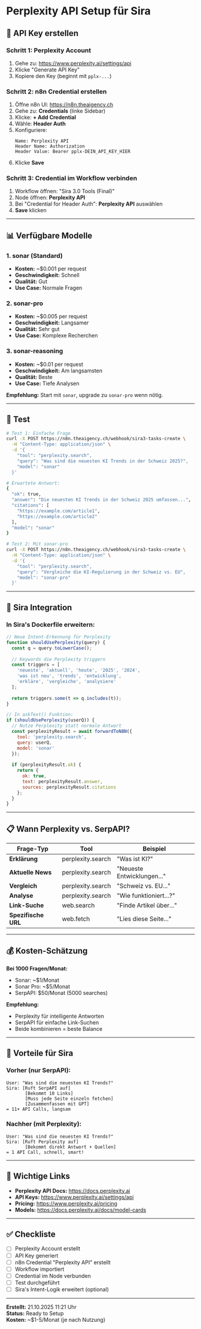 # Perplexity API Setup für Sira

## 🔑 API Key erstellen

### Schritt 1: Perplexity Account
1. Gehe zu: https://www.perplexity.ai/settings/api
2. Klicke "Generate API Key"
3. Kopiere den Key (beginnt mit `pplx-...`)

### Schritt 2: n8n Credential erstellen
1. Öffne n8n UI: https://n8n.theaigency.ch
2. Gehe zu: **Credentials** (linke Sidebar)
3. Klicke: **+ Add Credential**
4. Wähle: **Header Auth**
5. Konfiguriere:
   ```
   Name: Perplexity API
   Header Name: Authorization
   Header Value: Bearer pplx-DEIN_API_KEY_HIER
   ```
6. Klicke **Save**

### Schritt 3: Credential im Workflow verbinden
1. Workflow öffnen: "Sira 3.0 Tools (Final)"
2. Node öffnen: **Perplexity API**
3. Bei "Credential for Header Auth": **Perplexity API** auswählen
4. **Save** klicken

---

## 📊 Verfügbare Modelle

### 1. **sonar** (Standard)
- **Kosten:** ~$0.001 per request
- **Geschwindigkeit:** Schnell
- **Qualität:** Gut
- **Use Case:** Normale Fragen

### 2. **sonar-pro**
- **Kosten:** ~$0.005 per request
- **Geschwindigkeit:** Langsamer
- **Qualität:** Sehr gut
- **Use Case:** Komplexe Recherchen

### 3. **sonar-reasoning**
- **Kosten:** ~$0.01 per request
- **Geschwindigkeit:** Am langsamsten
- **Qualität:** Beste
- **Use Case:** Tiefe Analysen

**Empfehlung:** Start mit `sonar`, upgrade zu `sonar-pro` wenn nötig.

---

## 🧪 Test

```bash
# Test 1: Einfache Frage
curl -X POST https://n8n.theaigency.ch/webhook/sira3-tasks-create \
  -H "Content-Type: application/json" \
  -d '{
    "tool": "perplexity.search",
    "query": "Was sind die neuesten KI Trends in der Schweiz 2025?",
    "model": "sonar"
  }'

# Erwartete Antwort:
{
  "ok": true,
  "answer": "Die neuesten KI Trends in der Schweiz 2025 umfassen...",
  "citations": [
    "https://example.com/article1",
    "https://example.com/article2"
  ],
  "model": "sonar"
}

# Test 2: Mit sonar-pro
curl -X POST https://n8n.theaigency.ch/webhook/sira3-tasks-create \
  -H "Content-Type: application/json" \
  -d '{
    "tool": "perplexity.search",
    "query": "Vergleiche die KI-Regulierung in der Schweiz vs. EU",
    "model": "sonar-pro"
  }'
```

---

## 🔧 Sira Integration

### In Sira's Dockerfile erweitern:

```javascript
// Neue Intent-Erkennung für Perplexity
function shouldUsePerplexity(query) {
  const q = query.toLowerCase();
  
  // Keywords die Perplexity triggern
  const triggers = [
    'neueste', 'aktuell', 'heute', '2025', '2024',
    'was ist neu', 'trends', 'entwicklung',
    'erkläre', 'vergleiche', 'analysiere'
  ];
  
  return triggers.some(t => q.includes(t));
}

// In askText() Funktion:
if (shouldUsePerplexity(userQ)) {
  // Nutze Perplexity statt normale Antwort
  const perplexityResult = await forwardToN8N({
    tool: 'perplexity.search',
    query: userQ,
    model: 'sonar'
  });
  
  if (perplexityResult.ok) {
    return {
      ok: true,
      text: perplexityResult.answer,
      sources: perplexityResult.citations
    };
  }
}
```

---

## 📋 Wann Perplexity vs. SerpAPI?

| Frage-Typ | Tool | Beispiel |
|-----------|------|----------|
| **Erklärung** | perplexity.search | "Was ist KI?" |
| **Aktuelle News** | perplexity.search | "Neueste Entwicklungen..." |
| **Vergleich** | perplexity.search | "Schweiz vs. EU..." |
| **Analyse** | perplexity.search | "Wie funktioniert...?" |
| **Link-Suche** | web.search | "Finde Artikel über..." |
| **Spezifische URL** | web.fetch | "Lies diese Seite..." |

---

## 💰 Kosten-Schätzung

**Bei 1000 Fragen/Monat:**
- Sonar: ~$1/Monat
- Sonar Pro: ~$5/Monat
- SerpAPI: $50/Monat (5000 searches)

**Empfehlung:**
- Perplexity für intelligente Antworten
- SerpAPI für einfache Link-Suchen
- Beide kombinieren = beste Balance

---

## 🎯 Vorteile für Sira

### Vorher (nur SerpAPI):
```
User: "Was sind die neuesten KI Trends?"
Sira: [Ruft SerpAPI auf]
       [Bekommt 10 Links]
       [Muss jede Seite einzeln fetchen]
       [Zusammenfassen mit GPT]
= 11+ API Calls, langsam
```

### Nachher (mit Perplexity):
```
User: "Was sind die neuesten KI Trends?"
Sira: [Ruft Perplexity auf]
       [Bekommt direkt Antwort + Quellen]
= 1 API Call, schnell, smart!
```

---

## 🔗 Wichtige Links

- **Perplexity API Docs:** https://docs.perplexity.ai
- **API Keys:** https://www.perplexity.ai/settings/api
- **Pricing:** https://www.perplexity.ai/pricing
- **Models:** https://docs.perplexity.ai/docs/model-cards

---

## ✅ Checkliste

- [ ] Perplexity Account erstellt
- [ ] API Key generiert
- [ ] n8n Credential "Perplexity API" erstellt
- [ ] Workflow importiert
- [ ] Credential im Node verbunden
- [ ] Test durchgeführt
- [ ] Sira's Intent-Logik erweitert (optional)

---

**Erstellt:** 21.10.2025 11:21 Uhr  
**Status:** Ready to Setup  
**Kosten:** ~$1-5/Monat (je nach Nutzung)
